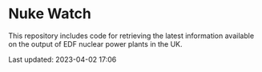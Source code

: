 # Nuke Watch

This repository includes code for retrieving the latest information available on the output of EDF nuclear power plants in the UK.

Last updated: 2023-04-02 17:06